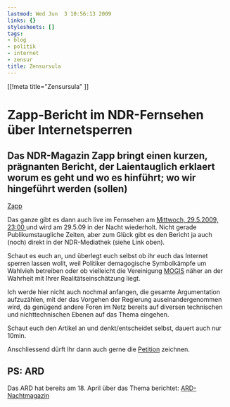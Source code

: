 ```yaml
---
lastmod: Wed Jun  3 10:56:13 2009
links: {}
stylesheets: []
tags:
- blog
- politik
- internet
- zensur
title: Zensursula
---
```

[[!meta title="Zensursula" ]]

# Zapp-Bericht im NDR-Fernsehen über Internetsperren

## Das NDR-Magazin Zapp bringt einen kurzen, prägnanten Bericht, der Laientauglich erklaert worum es geht und wo es hinführt; wo wir hingeführt werden (sollen)

[Zapp](http://www3.ndr.de/sendungen/zapp/media/zappinteraktivinternetsperren100.html)

Das ganze gibt es dann auch live im Fernsehen am [Mittwoch, 29.5.2009, 23:00 ](http://www3.ndr.de/sendungen/zapp/tv114_sid-496252.html) und wird am 29.5.09 in der Nacht wiederholt.
Nicht gerade Publikumstaugliche Zeiten, aber zum Glück gibt es den Bericht ja auch (noch) direkt in der NDR-Mediathek (siehe Link oben).

Schaut es euch an, und überlegt euch selbst ob ihr euch das Internet sperren lassen wollt, weil Politiker demagogische Symbolkämpfe um Wahlvieh betreiben oder ob vielleicht die Vereinigung [MOGIS](http://www3.ndr.de/sendungen/zapp/tv114_sid-496252.html) näher an der Wahrheit mit Ihrer Realitätseinschätzung liegt.

Ich werde hier nicht auch nochmal anfangen, die gesamte Argumentation aufzuzählen, mit der das Vorgehen der Regierung auseinandergenommen wird, da genügend andere Foren im Netz bereits auf diversen technischen und nichttechnischen Ebenen auf das Thema eingehen. 

Schaut euch den Artikel an und denkt/entscheidet selbst, dauert auch nur 10min.

Anschliessend dürft Ihr dann auch gerne die [Petition](https://epetitionen.bundestag.de/index.php?action=petition;sa=details;petition=3860) zeichnen. 


## PS: ARD

Das ARD hat bereits am 18. April über das Thema berichtet: [ARD-Nachtmagazin](http://www.tagesschau.de/multimedia/sendung/nm874.html)



